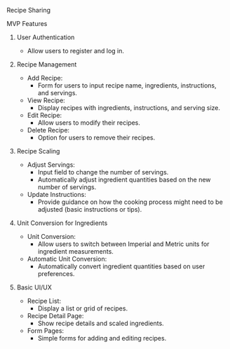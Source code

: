 Recipe Sharing

MVP Features
1. User Authentication
   - Allow users to register and log in.

2. Recipe Management
   - Add Recipe:
     - Form for users to input recipe name, ingredients, instructions, and servings.
   - View Recipe:
     - Display recipes with ingredients, instructions, and serving size.
   - Edit Recipe:
     - Allow users to modify their recipes.
   - Delete Recipe:
     - Option for users to remove their recipes.

3. Recipe Scaling
   - Adjust Servings:
     - Input field to change the number of servings.
     - Automatically adjust ingredient quantities based on the new number of servings.
   - Update Instructions:
     - Provide guidance on how the cooking process might need to be adjusted (basic instructions or tips).

4. Unit Conversion for Ingredients
   - Unit Conversion:
     - Allow users to switch between Imperial and Metric units for ingredient measurements.
   - Automatic Unit Conversion:
     - Automatically convert ingredient quantities based on user preferences.

5. Basic UI/UX
   - Recipe List:
     - Display a list or grid of recipes.
   - Recipe Detail Page:
     - Show recipe details and scaled ingredients.
   - Form Pages:
     - Simple forms for adding and editing recipes.
